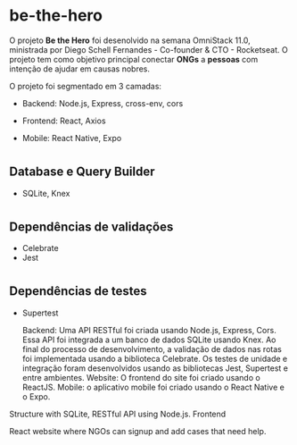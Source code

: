 # be-the-hero
O projeto **Be the Hero** foi desenolvido na semana OmniStack 11.0, ministrada por Diego Schell Fernandes - Co-founder & CTO - Rocketseat.
O projeto tem como objetivo principal conectar **ONGs** a **pessoas** com intenção de ajudar em causas nobres.


O projeto foi segmentado em 3 camadas:

* Backend: Node.js, Express, cross-env, cors
* Frontend: React, Axios

* Mobile: React Native, Expo
# <h2> Database e Query Builder
* SQLite, Knex 
# <h2> Dependências de validações
* Celebrate 
* Jest
# <h2> Dependências de testes
* Supertest   
  
  Backend: Uma API RESTful foi criada usando Node.js, Express, Cors. Essa API foi integrada a um banco de dados SQLite usando Knex. Ao final do processo de desenvolvimento, a validação de dados nas rotas foi implementada usando a biblioteca Celebrate. Os testes de unidade e integração foram desenvolvidos usando as bibliotecas Jest, Supertest e entre ambientes.
    Website: O frontend do site foi criado usando o ReactJS.
    Mobile: o aplicativo mobile foi criado usando o React Native e o Expo.

  
  
  


Structure with SQLite, RESTful API using Node.js.
Frontend

React website where NGOs can signup and add cases that need help.

